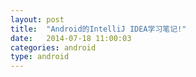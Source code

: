 ```yaml
---
layout: post
title:  "Android的IntelliJ IDEA学习笔记!"
date:   2014-07-18 11:00:03
categories: android
type: android
---
```




